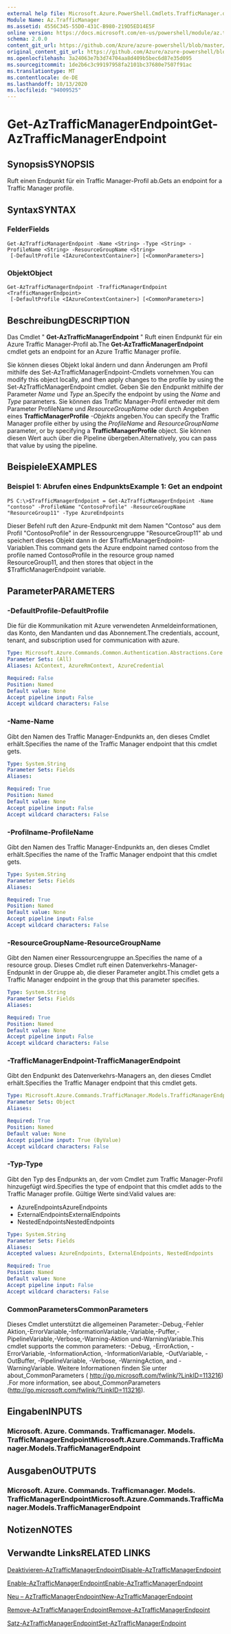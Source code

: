 ```yaml
---
external help file: Microsoft.Azure.PowerShell.Cmdlets.TrafficManager.dll-Help.xml
Module Name: Az.TrafficManager
ms.assetid: 4556C345-55D0-431C-B980-219D5ED14E5F
online version: https://docs.microsoft.com/en-us/powershell/module/az.trafficmanager/get-aztrafficmanagerendpoint
schema: 2.0.0
content_git_url: https://github.com/Azure/azure-powershell/blob/master/src/TrafficManager/TrafficManager/help/Get-AzTrafficManagerEndpoint.md
original_content_git_url: https://github.com/Azure/azure-powershell/blob/master/src/TrafficManager/TrafficManager/help/Get-AzTrafficManagerEndpoint.md
ms.openlocfilehash: 3a24063e7b3d74704aa8d409b5bec6d87e35d095
ms.sourcegitcommit: 1de2b6c3c99197958fa2101bc37680e7507f91ac
ms.translationtype: MT
ms.contentlocale: de-DE
ms.lasthandoff: 10/13/2020
ms.locfileid: "94009525"
---
```

# <span data-ttu-id="f9359-101">Get-AzTrafficManagerEndpoint</span><span class="sxs-lookup"><span data-stu-id="f9359-101">Get-AzTrafficManagerEndpoint</span></span>

## <span data-ttu-id="f9359-102">Synopsis</span><span class="sxs-lookup"><span data-stu-id="f9359-102">SYNOPSIS</span></span>
<span data-ttu-id="f9359-103">Ruft einen Endpunkt für ein Traffic Manager-Profil ab.</span><span class="sxs-lookup"><span data-stu-id="f9359-103">Gets an endpoint for a Traffic Manager profile.</span></span>

## <span data-ttu-id="f9359-104">Syntax</span><span class="sxs-lookup"><span data-stu-id="f9359-104">SYNTAX</span></span>

### <span data-ttu-id="f9359-105">Felder</span><span class="sxs-lookup"><span data-stu-id="f9359-105">Fields</span></span>
```
Get-AzTrafficManagerEndpoint -Name <String> -Type <String> -ProfileName <String> -ResourceGroupName <String>
 [-DefaultProfile <IAzureContextContainer>] [<CommonParameters>]
```

### <span data-ttu-id="f9359-106">Objekt</span><span class="sxs-lookup"><span data-stu-id="f9359-106">Object</span></span>
```
Get-AzTrafficManagerEndpoint -TrafficManagerEndpoint <TrafficManagerEndpoint>
 [-DefaultProfile <IAzureContextContainer>] [<CommonParameters>]
```

## <span data-ttu-id="f9359-107">Beschreibung</span><span class="sxs-lookup"><span data-stu-id="f9359-107">DESCRIPTION</span></span>
<span data-ttu-id="f9359-108">Das Cmdlet " **Get-AzTrafficManagerEndpoint** " Ruft einen Endpunkt für ein Azure Traffic Manager-Profil ab.</span><span class="sxs-lookup"><span data-stu-id="f9359-108">The **Get-AzTrafficManagerEndpoint** cmdlet gets an endpoint for an Azure Traffic Manager profile.</span></span>

<span data-ttu-id="f9359-109">Sie können dieses Objekt lokal ändern und dann Änderungen am Profil mithilfe des Set-AzTrafficManagerEndpoint-Cmdlets vornehmen.</span><span class="sxs-lookup"><span data-stu-id="f9359-109">You can modify this object locally, and then apply changes to the profile by using the Set-AzTrafficManagerEndpoint cmdlet.</span></span>
<span data-ttu-id="f9359-110">Geben Sie den Endpunkt mithilfe der Parameter *Name* und *Type* an.</span><span class="sxs-lookup"><span data-stu-id="f9359-110">Specify the endpoint by using the *Name* and *Type* parameters.</span></span>
<span data-ttu-id="f9359-111">Sie können das Traffic Manager-Profil entweder mit dem Parameter ProfileName und *ResourceGroupName* oder durch Angeben eines **TrafficManagerProfile** *-Objekts* angeben.</span><span class="sxs-lookup"><span data-stu-id="f9359-111">You can specify the Traffic Manager profile either by using the *ProfileName* and *ResourceGroupName* parameter, or by specifying a **TrafficManagerProfile** object.</span></span>
<span data-ttu-id="f9359-112">Sie können diesen Wert auch über die Pipeline übergeben.</span><span class="sxs-lookup"><span data-stu-id="f9359-112">Alternatively, you can pass that value by using the pipeline.</span></span>

## <span data-ttu-id="f9359-113">Beispiele</span><span class="sxs-lookup"><span data-stu-id="f9359-113">EXAMPLES</span></span>

### <span data-ttu-id="f9359-114">Beispiel 1: Abrufen eines Endpunkts</span><span class="sxs-lookup"><span data-stu-id="f9359-114">Example 1: Get an endpoint</span></span>
```
PS C:\>$TrafficManagerEndpoint = Get-AzTrafficManagerEndpoint -Name "contoso" -ProfileName "ContosoProfile" -ResourceGroupName "ResourceGroup11" -Type AzureEndpoints
```

<span data-ttu-id="f9359-115">Dieser Befehl ruft den Azure-Endpunkt mit dem Namen "Contoso" aus dem Profil "ContosoProfile" in der Ressourcengruppe "ResourceGroup11" ab und speichert dieses Objekt dann in der $TrafficManagerEndpoint-Variablen.</span><span class="sxs-lookup"><span data-stu-id="f9359-115">This command gets the Azure endpoint named contoso from the profile named ContosoProfile in the resource group named ResourceGroup11, and then stores that object in the $TrafficManagerEndpoint variable.</span></span>

## <span data-ttu-id="f9359-116">Parameter</span><span class="sxs-lookup"><span data-stu-id="f9359-116">PARAMETERS</span></span>

### <span data-ttu-id="f9359-117">-DefaultProfile</span><span class="sxs-lookup"><span data-stu-id="f9359-117">-DefaultProfile</span></span>
<span data-ttu-id="f9359-118">Die für die Kommunikation mit Azure verwendeten Anmeldeinformationen, das Konto, den Mandanten und das Abonnement.</span><span class="sxs-lookup"><span data-stu-id="f9359-118">The credentials, account, tenant, and subscription used for communication with azure.</span></span>

```yaml
Type: Microsoft.Azure.Commands.Common.Authentication.Abstractions.Core.IAzureContextContainer
Parameter Sets: (All)
Aliases: AzContext, AzureRmContext, AzureCredential

Required: False
Position: Named
Default value: None
Accept pipeline input: False
Accept wildcard characters: False
```

### <span data-ttu-id="f9359-119">-Name</span><span class="sxs-lookup"><span data-stu-id="f9359-119">-Name</span></span>
<span data-ttu-id="f9359-120">Gibt den Namen des Traffic Manager-Endpunkts an, den dieses Cmdlet erhält.</span><span class="sxs-lookup"><span data-stu-id="f9359-120">Specifies the name of the Traffic Manager endpoint that this cmdlet gets.</span></span>

```yaml
Type: System.String
Parameter Sets: Fields
Aliases:

Required: True
Position: Named
Default value: None
Accept pipeline input: False
Accept wildcard characters: False
```

### <span data-ttu-id="f9359-121">-Profilname</span><span class="sxs-lookup"><span data-stu-id="f9359-121">-ProfileName</span></span>
<span data-ttu-id="f9359-122">Gibt den Namen des Traffic Manager-Endpunkts an, den dieses Cmdlet erhält.</span><span class="sxs-lookup"><span data-stu-id="f9359-122">Specifies the name of the Traffic Manager endpoint that this cmdlet gets.</span></span>

```yaml
Type: System.String
Parameter Sets: Fields
Aliases:

Required: True
Position: Named
Default value: None
Accept pipeline input: False
Accept wildcard characters: False
```

### <span data-ttu-id="f9359-123">-ResourceGroupName</span><span class="sxs-lookup"><span data-stu-id="f9359-123">-ResourceGroupName</span></span>
<span data-ttu-id="f9359-124">Gibt den Namen einer Ressourcengruppe an.</span><span class="sxs-lookup"><span data-stu-id="f9359-124">Specifies the name of a resource group.</span></span>
<span data-ttu-id="f9359-125">Dieses Cmdlet ruft einen Datenverkehrs-Manager-Endpunkt in der Gruppe ab, die dieser Parameter angibt.</span><span class="sxs-lookup"><span data-stu-id="f9359-125">This cmdlet gets a Traffic Manager endpoint in the group that this parameter specifies.</span></span>

```yaml
Type: System.String
Parameter Sets: Fields
Aliases:

Required: True
Position: Named
Default value: None
Accept pipeline input: False
Accept wildcard characters: False
```

### <span data-ttu-id="f9359-126">-TrafficManagerEndpoint</span><span class="sxs-lookup"><span data-stu-id="f9359-126">-TrafficManagerEndpoint</span></span>
<span data-ttu-id="f9359-127">Gibt den Endpunkt des Datenverkehrs-Managers an, den dieses Cmdlet erhält.</span><span class="sxs-lookup"><span data-stu-id="f9359-127">Specifies the Traffic Manager endpoint that this cmdlet gets.</span></span>

```yaml
Type: Microsoft.Azure.Commands.TrafficManager.Models.TrafficManagerEndpoint
Parameter Sets: Object
Aliases:

Required: True
Position: Named
Default value: None
Accept pipeline input: True (ByValue)
Accept wildcard characters: False
```

### <span data-ttu-id="f9359-128">-Typ</span><span class="sxs-lookup"><span data-stu-id="f9359-128">-Type</span></span>
<span data-ttu-id="f9359-129">Gibt den Typ des Endpunkts an, der vom Cmdlet zum Traffic Manager-Profil hinzugefügt wird.</span><span class="sxs-lookup"><span data-stu-id="f9359-129">Specifies the type of endpoint that this cmdlet adds to the Traffic Manager profile.</span></span>
<span data-ttu-id="f9359-130">Gültige Werte sind:</span><span class="sxs-lookup"><span data-stu-id="f9359-130">Valid values are:</span></span> 

- <span data-ttu-id="f9359-131">AzureEndpoints</span><span class="sxs-lookup"><span data-stu-id="f9359-131">AzureEndpoints</span></span>
- <span data-ttu-id="f9359-132">ExternalEndpoints</span><span class="sxs-lookup"><span data-stu-id="f9359-132">ExternalEndpoints</span></span>
- <span data-ttu-id="f9359-133">NestedEndpoints</span><span class="sxs-lookup"><span data-stu-id="f9359-133">NestedEndpoints</span></span>

```yaml
Type: System.String
Parameter Sets: Fields
Aliases:
Accepted values: AzureEndpoints, ExternalEndpoints, NestedEndpoints

Required: True
Position: Named
Default value: None
Accept pipeline input: False
Accept wildcard characters: False
```

### <span data-ttu-id="f9359-134">CommonParameters</span><span class="sxs-lookup"><span data-stu-id="f9359-134">CommonParameters</span></span>
<span data-ttu-id="f9359-135">Dieses Cmdlet unterstützt die allgemeinen Parameter:-Debug,-Fehler Aktion,-ErrorVariable,-InformationVariable,-Variable,-Puffer,-PipelineVariable,-Verbose,-Warning-Aktion und-WarningVariable.</span><span class="sxs-lookup"><span data-stu-id="f9359-135">This cmdlet supports the common parameters: -Debug, -ErrorAction, -ErrorVariable, -InformationAction, -InformationVariable, -OutVariable, -OutBuffer, -PipelineVariable, -Verbose, -WarningAction, and -WarningVariable.</span></span> <span data-ttu-id="f9359-136">Weitere Informationen finden Sie unter about_CommonParameters ( http://go.microsoft.com/fwlink/?LinkID=113216) .</span><span class="sxs-lookup"><span data-stu-id="f9359-136">For more information, see about_CommonParameters (http://go.microsoft.com/fwlink/?LinkID=113216).</span></span>

## <span data-ttu-id="f9359-137">Eingaben</span><span class="sxs-lookup"><span data-stu-id="f9359-137">INPUTS</span></span>

### <span data-ttu-id="f9359-138">Microsoft. Azure. Commands. Trafficmanager. Models. TrafficManagerEndpoint</span><span class="sxs-lookup"><span data-stu-id="f9359-138">Microsoft.Azure.Commands.TrafficManager.Models.TrafficManagerEndpoint</span></span>

## <span data-ttu-id="f9359-139">Ausgaben</span><span class="sxs-lookup"><span data-stu-id="f9359-139">OUTPUTS</span></span>

### <span data-ttu-id="f9359-140">Microsoft. Azure. Commands. Trafficmanager. Models. TrafficManagerEndpoint</span><span class="sxs-lookup"><span data-stu-id="f9359-140">Microsoft.Azure.Commands.TrafficManager.Models.TrafficManagerEndpoint</span></span>

## <span data-ttu-id="f9359-141">Notizen</span><span class="sxs-lookup"><span data-stu-id="f9359-141">NOTES</span></span>

## <span data-ttu-id="f9359-142">Verwandte Links</span><span class="sxs-lookup"><span data-stu-id="f9359-142">RELATED LINKS</span></span>

[<span data-ttu-id="f9359-143">Deaktivieren-AzTrafficManagerEndpoint</span><span class="sxs-lookup"><span data-stu-id="f9359-143">Disable-AzTrafficManagerEndpoint</span></span>](./Disable-AzTrafficManagerEndpoint.md)

[<span data-ttu-id="f9359-144">Enable-AzTrafficManagerEndpoint</span><span class="sxs-lookup"><span data-stu-id="f9359-144">Enable-AzTrafficManagerEndpoint</span></span>](./Enable-AzTrafficManagerEndpoint.md)

[<span data-ttu-id="f9359-145">Neu – AzTrafficManagerEndpoint</span><span class="sxs-lookup"><span data-stu-id="f9359-145">New-AzTrafficManagerEndpoint</span></span>](./New-AzTrafficManagerEndpoint.md)

[<span data-ttu-id="f9359-146">Remove-AzTrafficManagerEndpoint</span><span class="sxs-lookup"><span data-stu-id="f9359-146">Remove-AzTrafficManagerEndpoint</span></span>](./Remove-AzTrafficManagerEndpoint.md)

[<span data-ttu-id="f9359-147">Satz-AzTrafficManagerEndpoint</span><span class="sxs-lookup"><span data-stu-id="f9359-147">Set-AzTrafficManagerEndpoint</span></span>](./Set-AzTrafficManagerEndpoint.md)


